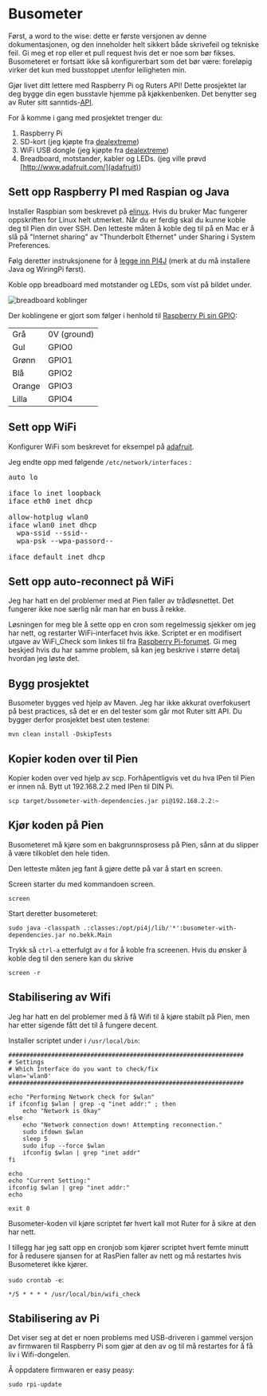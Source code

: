 Busometer
=========

Først, a word to the wise: dette er første versjonen av denne dokumentasjonen, og den inneholder helt sikkert både skrivefeil og
tekniske feil. Gi meg et rop eller et pull request hvis det er noe som bør fikses. Busometeret er fortsatt ikke så konfigurerbart
som det bør være: foreløpig virker det kun med busstoppet utenfor leiligheten min.

Gjør livet ditt lettere med Raspberry Pi og Ruters API! Dette prosjektet lar deg bygge din egen busstavle hjemme på kjøkkenbenken.
Det benytter seg av Ruter sitt sanntids-[API](http://labs.trafikanten.no/how-to-use-the-api/realtime-departures.aspx).

For å komme i gang med prosjektet trenger du:

1. Raspberry Pi
2. SD-kort (jeg kjøpte fra [dealextreme](http://dx.com/p/genuine-samsung-class-6-sdhc-card-silver-grey-8gb-125025))
3. WiFi USB dongle (jeg kjøpte fra [dealextreme](http://dx.com/p/ultra-mini-nano-usb-2-0-802-11n-b-g-150mbps-wi-fi-wlan-wireless-network-adapter-black-71905))
4. Breadboard, motstander, kabler og LEDs. (jeg ville prøvd [http://www.adafruit.com/](adafruit))

Sett opp Raspberry PI med Raspian og Java
-----------------------------------------

Installer Raspbian som beskrevet på [elinux](http://elinux.org/RPi_Easy_SD_Card_Setup).
Hvis du bruker Mac fungerer oppskriften for Linux helt utmerket. Når du er ferdig skal du kunne koble deg til Pien din
over SSH. Den letteste måten å koble deg til på en Mac er å slå på "Internet sharing" av "Thunderbolt Ethernet" under Sharing i System Preferences.

Følg deretter instruksjonene for å [legge inn PI4J](http://pi4j.com/install.html) (merk at du må installere Java og WiringPi først).

Koble opp breadboard med motstander og LEDs, som vist på bildet under.

![breadboard koblinger](https://raw.github.com/lillesand/raspberry-pi/f6d3045bb3f09bd20b84961c47f444130161de19/img/breadboard.jpg)

Der koblingene er gjort som følger i henhold til [Raspberry Pi sin GPIO](http://pi4j.com/images/p1header-large.png):

<table>
  <tr>
    <td>Grå</td>
    <td>0V (ground)</td>
  </tr>
  <tr>
    <td>Gul</td>
    <td>GPIO0</td>
  </tr>
  <tr>
    <td>Grønn</td>
    <td>GPIO1</td>
  </tr>
  <tr>
    <td>Blå</td>
    <td>GPIO2</td>
  </tr>
  <tr>
    <td>Orange</td>
    <td>GPIO3</td>
  </tr>
  <tr>
    <td>Lilla</td>
    <td>GPIO4</td>
  </tr>
<table>

Sett opp WiFi
-------------

Konfigurer WiFi som beskrevet for eksempel på [adafruit](http://learn.adafruit.com/adafruits-raspberry-pi-lesson-3-network-setup/setting-up-wifi-with-occidentalis).

Jeg endte opp med følgende ```/etc/network/interfaces``` :

<pre>
auto lo

iface lo inet loopback
iface eth0 inet dhcp

allow-hotplug wlan0
iface wlan0 inet dhcp
  wpa-ssid --ssid--
  wpa-psk --wpa-passord--

iface default inet dhcp
</pre>

Sett opp auto-reconnect på WiFi
-------------------------------

Jeg har hatt en del problemer med at Pien faller av trådløsnettet. Det fungerer ikke noe særlig når man har en buss å rekke.

Løsningen for meg ble å sette opp en cron som regelmessig sjekker om jeg har nett, og restarter WiFi-interfacet hvis ikke.
Scriptet er en modifisert utgave av WiFi_Check som linkes til fra [Raspberry Pi-forumet](http://www.raspberrypi.org/phpBB3/viewtopic.php?t=16054).
Gi meg beskjed hvis du har samme problem, så kan jeg beskrive i større detalj hvordan jeg løste det.

Bygg prosjektet
---------------

Busometer bygges ved hjelp av Maven. Jeg har ikke akkurat overfokusert på best practices, så det er en del tester som går mot
Ruter sitt API. Du bygger derfor prosjektet best uten testene:

```
mvn clean install -DskipTests
```

Kopier koden over til Pien
--------------------------

Kopier koden over ved hjelp av scp. Forhåpentligvis vet du hva IPen til Pien er innen nå. Bytt ut 192.168.2.2 med IPen til DIN Pi.

```
scp target/busometer-with-dependencies.jar pi@192.168.2.2:~
```

Kjør koden på Pien
------------------

Busometeret må kjøre som en bakgrunnsprosess på Pien, sånn at du slipper å være tilkoblet den hele tiden.

Den letteste måten jeg fant å gjøre dette på var å start en screen.

Screen starter du med kommandoen screen.

```
screen
```

Start deretter busometeret:

```
sudo java -classpath .:classes:/opt/pi4j/lib/'*':busometer-with-dependencies.jar no.bekk.Main
```

Trykk så ```ctrl-a``` etterfulgt av ```d``` for å koble fra screenen. Hvis du ønsker å koble deg til den senere kan du skrive

```
screen -r
```

Stabilisering av Wifi
---------------------

Jeg har hatt en del problemer med å få Wifi til å kjøre stabilt på Pien, men har etter sigende fått det til å fungere decent.

Installer scriptet under i `/usr/local/bin`:

```
##################################################################
# Settings
# Which Interface do you want to check/fix
wlan='wlan0'
##################################################################

echo "Performing Network check for $wlan"
if ifconfig $wlan | grep -q "inet addr:" ; then
    echo "Network is Okay"
else
    echo "Network connection down! Attempting reconnection."
    sudo ifdown $wlan
    sleep 5
    sudo ifup --force $wlan
    ifconfig $wlan | grep "inet addr"
fi

echo
echo "Current Setting:"
ifconfig $wlan | grep "inet addr:"
echo

exit 0
```

Busometer-koden vil kjøre scriptet før hvert kall mot Ruter for å sikre at den har nett.

I tillegg har jeg satt opp en cronjob som kjører scriptet hvert femte minutt for å redusere sjansen for at RasPien faller av nett og må restartes hvis Busometeret ikke kjører.

`sudo crontab -e`:

```
*/5 * * * * /usr/local/bin/wifi_check
```

Stabilisering av Pi
-------------------

Det viser seg at det er noen problems med USB-driveren i gammel versjon av firmwaren til Raspberry Pi som gjør at den av og til må restartes for å få liv i Wifi-dongelen.

Å oppdatere firmwaren er easy peasy:

```
sudo rpi-update
```